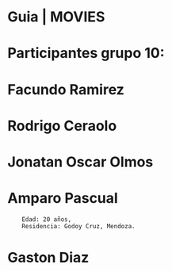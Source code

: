 # Guia | MOVIES
# Participantes grupo 10: 
#   Facundo Ramirez 
#   Rodrigo Ceraolo
#   Jonatan Oscar Olmos
#   Amparo Pascual
        Edad: 20 años,
        Residencia: Godoy Cruz, Mendoza.
#   Gaston Diaz